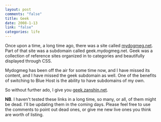 ```yaml
--- 
layout: post
comments: "false"
title: Geek
date: 2008-1-13
link: "false"
categories: life
---
```

Once upon a time, a long time ago, there was a site called <a href="http://web.archive.org/web/*/http://mydogmeg.net" title="mydogmeg.net archive">mydogmeg.net</a>.  Part of that site was a subdomain called geek.mydogmeg.net.  Geek was a collection of reference sites organized in to categories and beautifully displayed through CSS.

Mydogmeg has been off the air for some time now, and I have missed its content, and I have missed the geek subdomain as well.  One of the benefits of switching to Blue Host is the ability to have subdomains of my own.

So without further ado, I give you <a href="http://geek.zanshin.net" title="geek.zanshin.net">geek.zanshin.net</a>.

<strong>NB</strong>. I haven't tested these links in a long time, so many, or all, of them might be dead.  I'll be updating them in the coming days.  Please feel free to use the comments to point out dead ones, or give me new live ones you think are worth of listing.
